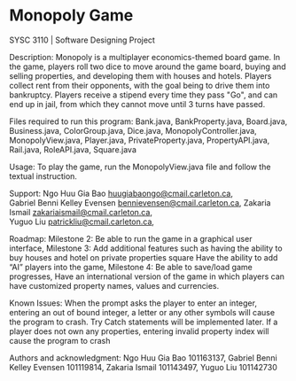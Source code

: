# Monopoly Game
SYSC 3110 | Software Designing Project

Description:
Monopoly is a multiplayer economics-themed board game. In the game, players roll two dice to move around the game board, buying and selling properties, and developing them with houses and hotels. Players collect rent from their opponents, with the goal being to drive them into bankruptcy. Players receive a stipend every time they pass "Go", and can end up in jail, from which they cannot move until 3 turns have passed.

Files required to run this program:
Bank.java,
BankProperty.java,
Board.java,
Business.java,
ColorGroup.java,
Dice.java,
MonopolyController.java,
MonopolyView.java,
Player.java,
PrivateProperty.java,
PropertyAPI.java,
Rail.java,
RoleAPI.java,
Square.java

Usage:
To play the game, run the MonopolyView.java file and follow the textual instruction.

Support:
Ngo Huu Gia Bao                       huugiabaongo@cmail.carleton.ca,       
Gabriel Benni Kelley Evensen          bennievensen@cmail.carleton.ca,
Zakaria Ismail                        zakariaismail@cmail.carleton.ca,               
Yuguo Liu                             patrickliu@cmail.carleton.ca,

Roadmap:
Milestone 2:
Be able to run the game in a graphical user interface,
Milestone 3:
Add additional features such as having the ability to buy houses and hotel on private properties square
Have the ability to add “AI” players into the game,
Milestone 4:
Be able to save/load game progresses,
Have an international version of the game in which players can have customized property names, values and currencies.

Known Issues:
When the prompt asks the player to enter an integer, entering an out of bound integer, a letter or any other symbols will cause the program to crash. Try Catch statements will be implemented later.
If a player does not own any properties, entering invalid property index will cause the program to crash

Authors and acknowledgment:
Ngo Huu Gia Bao                       101163137,
Gabriel Benni Kelley Evensen          101119814,
Zakaria Ismail                        101143497,
Yuguo Liu                             101142730
